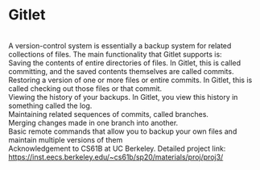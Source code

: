 # Gitlet
<br/>A version-control system is essentially a backup system for related collections of files. The main functionality that Gitlet supports is:
<br/>Saving the contents of entire directories of files. In Gitlet, this is called committing, and the saved contents themselves are called commits.
<br/>Restoring a version of one or more files or entire commits. In Gitlet, this is called checking out those files or that commit.
<br/>Viewing the history of your backups. In Gitlet, you view this history in something called the log.
<br/>Maintaining related sequences of commits, called branches.
<br/>Merging changes made in one branch into another.
<br/>Basic remote commands that allow you to backup your own files and maintain multiple versions of them
<br/>Acknowledgement to CS61B at UC Berkeley. Detailed project link: https://inst.eecs.berkeley.edu/~cs61b/sp20/materials/proj/proj3/
